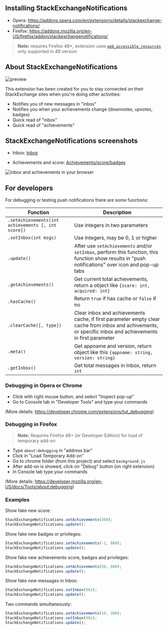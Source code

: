 ## Installing StackExchangeNotifications

- Opera: https://addons.opera.com/en/extensions/details/stackexchange-notifications/
- Firefox: https://addons.mozilla.org/en-US/firefox/addon/stackexchangenotifications/

> **Note:** requires Firefox 48+, extension uses [`web_accessible_resources`](https://developer.mozilla.org/en-US/Add-ons/WebExtensions/manifest.json/web_accessible_resources) only supported in 48 version

## About StackExchangeNotifications

![preview](http://i.stack.imgur.com/EM13u.png)

This extension has been created for you to stay connected on their StackExchange sites when you're doing other activities:

- Notifies you of new messages in "inbox"
- Notifies you when your achievements change (downvotes, upvotes, badges)
- Quick read of "inbox"
- Quick read of "achievements"

## StackExchangeNotifications screenshots

- Inbox: [Inbox](http://i.stack.imgur.com/6FS0H.png)

- Achievements and score: [Achievements/score/badges](http://i.stack.imgur.com/2LqNo.png)

![inbox and achievements in your browser](http://i.stack.imgur.com/YgDIV.png)

## For developers

For debugging or testing push notifications there are some functions:

| Function | Description |
| --- | --- |
| `.setAchievements(int achievements [, int score])` | Use integers in two parameters |
| `.setInbox(int msgs)` | Use integers, may be 0, 1 or higher |
| `.update()` | After use `setAchievements` and/or `setInbox`, perform this function, this function show results in "push notifications" over icon and pop-up tabs |
| `.getAchievements()` | Get current total achievements, return a object like `{score: int, acquired: int}` |
| `.hasCache()` | Return `true` if has cache or `false` if no |
| `.clearCache([, type])` | Clear inbox and achievements cache, if first parameter empty clear cache from inbox and achivements, or specific inbox and achievements in first parameter |
| `.meta()` | Get appname and version, return object like this `{appname: string, version: string}` |
| `.getInbox()` | Get total messages in Inbox, return `int` |

### Debugging in Opera or Chrome

- Click with right mouse button, and select "Inspect pop-up"
- Go to Console tab in "Developer Tools" and type your commands

(More details: https://developer.chrome.com/extensions/tut_debugging)

### Debugging in Firefox

> **Note:** Requires Firefox 48+ (or Developer Edition) for load of temporary add-on

- Type `about:debugging` in "address bar"
- Click in "Load Temporary Add-on"
- Go to chrome folder (from this project) and select `background.js`
- After add-on is showed, click on "Debug" button (on right extension)
- In Console tab type your commands

(More details: https://developer.mozilla.org/en-US/docs/Tools/about:debugging)

### Examples

Show fake new score:

```javascript
StackExchangeNotifications.setAchievements(300);
StackExchangeNotifications.update();
```

Show fake new badges or privileges:

```javascript
StackExchangeNotifications.setAchievements(-1, 800);
StackExchangeNotifications.update();
```

Show fake new achievements score, badges and privileges:

```javascript
StackExchangeNotifications.setAchievements(20, 800);
StackExchangeNotifications.update();
```

Show fake new messages in Inbox:

```javascript
StackExchangeNotifications.setInbox(981);
StackExchangeNotifications.update();
```

Two commands simultaneously:

```javascript
StackExchangeNotifications.setAchievements(10, 300);
StackExchangeNotifications.setInbox(981);
StackExchangeNotifications.update();
```
